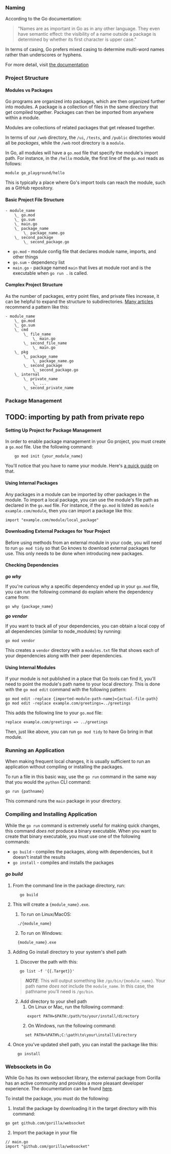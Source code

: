 ### Naming

According to the Go documentation:

> "Names are as important in Go as in any other language. They even have semantic effect: the visibility of a name outside a package is determined by whether its first character is upper case."

In terms of casing, Go prefers mixed casing to determine multi-word names rather than underscores or hyphens.

For more detail, visit [the documentation](https://golang.org/doc/effective_go#names)

### Project Structure

#### Modules vs Packages

Go programs are organized into packages, which are then organized further into modules. A package is a collection of
files in the same directory that get compiled together. Packages can then be imported from anywhere within a module.

Modules are collections of related packages that get released together.

In terms of our `/web` directory, the `/ui`, `/tests`, and `/public` directories would all be *packages*, while
the `/web` root directory is a `module`.

In Go, all modules will have a `go.mod` file that specify the module's import path. For instance, in the `/hello`
module, the first line of the `go.mod` reads as follows:

```gotemplate
module go_playground/hello
```

This is typically a place where Go's import tools can reach the module, such as a GitHub repository.


#### Basic Project File Structure

```
- module_name
    \_ go.mod
    \_ go.sum
    \_ main.go
    \_ package_name
        \_ package_name.go
    \_ second_package
        \_ second_package.go
```

* `go.mod` - module config file that declares module name, imports, and other things
* `go.sum` - dependency list
* `main.go` - package named `main` that lives at module root and is the executable when `go run .` is called.

#### Complex Project Structure

As the number of packages, entry point files, and private files increase, it can be helpful to expand the structure to
subdirectories. [Many articles](https://www.wolfe.id.au/2020/03/10/how-do-i-structure-my-go-project/) recommend a
pattern like this:

```
- module_name
    \_ go.mod
    \_ go.sum
    \_ cmd
        \_ file_name
            \_ main.go
        \_ second_file_name
            \_ main.go
    \_ pkg
        \_ package_name
            \_ package_name.go
        \_ second_package
            \_ second_package.go
    \_ internal
        \_ private_name
            \_ ...
        \_ second_private_name
```

### Package Management

## TODO: importing by path from private repo

#### Setting Up Project for Package Management

In order to enable package management in your Go project, you must create a `go.mod` file. Use the following command:

```shell
    go mod init {your_module_name}
```

You'll notice that you have to name your module.
Here's [a quick guide](https://golang.org/doc/modules/managing-dependencies#naming_module) on that.

#### Using Internal Packages

Any packages in a module can be imported by other packages in the module. To import a local package, you can use the
module's file path as declared in the `go.mod` file. For instance, if the `go.mod` is listed
as `module example.com/module`, then you can import a package like this:

```gotemplate
import "example.com/module/local_package"
```

#### Downloading External Packages for Your Project

Before using methods from an external module in your code, you will need to run `go mod tidy` so that Go knows to
download external packages for use. This only needs to be done when introducing new packages.

#### Checking Dependencies

***go why***

If you're curious why a specific dependency ended up in your `go.mod` file, you can run the following command do explain
where the dependency came from:

```shell
go why {package_name}
```

***go vendor***

If you want to track all of your dependencies, you can obtain a local copy of all dependencies (similar to node_modules)
by running:

```shell
go mod vendor
```

This creates a `vendor` directory with a `modules.txt` file that shows each of your dependencies along with their peer
dependencies.

#### Using Internal Modules

If your module is not published in a place that Go tools can find it, you'll need to point the module's path name to
your local directory. This is done with the `go mod edit` command with the following pattern:

```shell
go mod edit -replace {imported-module-path-name}={actual-file-path}
go mod edit -replace example.com/greetings=../greetings
```

This adds the following line to your `go.mod` file:

```gotemplate
replace example.com/greetings => ../greetings
```

Then, just like above, you can run `go mod tidy` to have Go bring in that module.

### Running an Application

When making frequent local changes, it is usually sufficient to run an application without compiling or installing the
packages.

To run a file in this basic way, use the `go run` command in the same way that you would the `python` CLI command:

```shell
go run {pathname}
```

This command runs the `main` package in your directory.

### Compiling and Installing Application

While the `go run` command is extremely useful for making quick changes, this command *does not* produce a binary
executable. When you want to create that binary executable, you must use one of the following commands:

* `go build` - compiles the packages, along with dependencies, but it doesn't install the results
* `go install` - compiles and installs the packages

#### _go build_

1. From the command line in the package directory, run:

   ```shell
      go build
   ```

2. This will create a `{module_name}.exe`.
    1. To run on Linux/MacOS:
    ```shell
      ./{module_name}
    ```
    2. To run on Windows:
    ```shell
      {module_name}.exe
    ```

3. Adding Go install directory to your system's shell path
    1. Discover the path with this:
   ```shell
      go list -f '{{.Target}}'
   ```
   > **_NOTE_**: This will output something like `/go/bin/{module_name}`. Your path name *does not* include the `module_name`. In this case, the pathname you'll need is `/go/bin`.
    2. Add directory to your shell path
        1. On Linux or Mac, run the following command:
       ```shell
          export PATH=$PATH:/path/to/your/install/directory
       ```
        2. On Windows, run the following command:
       ```shell
         set PATH=%PATH%;C:\path\to\your\install\directory
       ```

4. Once you've updated shell path, you can install the package like this:
    ```shell
      go install
    ```

### Websockets in Go

While Go has its own websocket library, the external package from Gorilla has an active community and provides a more
pleasant developer experience. The documentation can be
found [here](https://pkg.go.dev/github.com/gorilla/websocket#pkg-overview).

To install the package, you must do the following:

1. Install the package by downloading it in the target directory with this command:

```shell
go get github.com/gorilla/websocket
```

2. Import the package in your file

```gotemplate
// main.go
import "github.com/gorilla/websocket"
```


